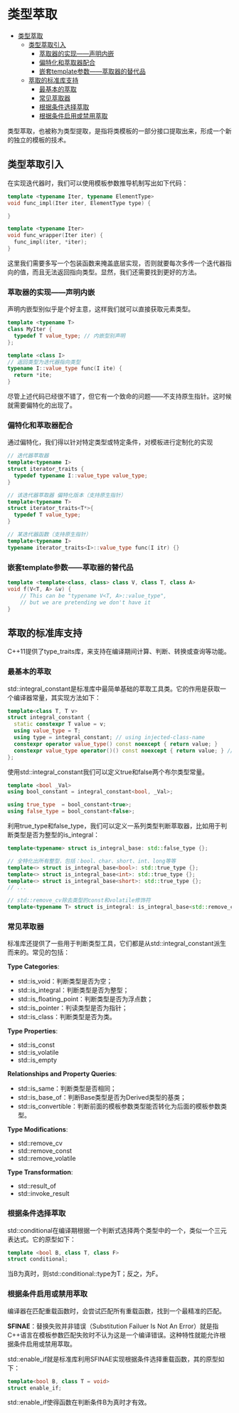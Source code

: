 # 类型萃取

- [类型萃取](#类型萃取)
  - [类型萃取引入](#类型萃取引入)
    - [萃取器的实现——声明内嵌](#萃取器的实现声明内嵌)
    - [偏特化和萃取器配合](#偏特化和萃取器配合)
    - [嵌套template参数——萃取器的替代品](#嵌套template参数萃取器的替代品)
  - [萃取的标准库支持](#萃取的标准库支持)
    - [最基本的萃取](#最基本的萃取)
    - [常见萃取器](#常见萃取器)
    - [根据条件选择萃取](#根据条件选择萃取)
    - [根据条件启用或禁用萃取](#根据条件启用或禁用萃取)

类型萃取，也被称为类型提取，是指将类模板的一部分接口提取出来，形成一个新的独立的模板的技术。

## 类型萃取引入

在实现迭代器时，我们可以使用模板参数推导机制写出如下代码：

``` c++
template <typename Iter, typename ElementType>
void func_impl(Iter iter, ElementType type) {

}

template <typename Iter>
void func_wrapper(Iter iter) {
  func_impl(iter, *iter); 
}
```

这里我们需要多写一个包装函数来掩盖底层实现，否则就要每次多传一个迭代器指向的值，而且无法返回指向类型。显然，我们还需要找到更好的方法。

### 萃取器的实现——声明内嵌

声明内嵌型别似乎是个好主意，这样我们就可以直接获取元素类型。

``` c++
template <typename T>
class MyIter {
  typedef T value_type; // 内嵌型别声明
};

template <class I>
// 返回类型为迭代器指向类型
typename I::value_type func(I ite) {
  return *ite;
}
```

尽管上述代码已经很不错了，但它有一个致命的问题——不支持原生指针。这时候就需要偏特化的出现了。

### 偏特化和萃取器配合

通过偏特化，我们得以针对特定类型或特定条件，对模板进行定制化的实现

``` c++
// 迭代器萃取器
template<typename I>
struct iterator_traits {
  typedef typename I::value_type value_type;
}

// 该迭代器萃取器 偏特化版本（支持原生指针）
template<typename T>
struct iterator_traits<T*>{
  typedef T value_type;
}

// 某迭代器函数（支持原生指针）
template<typename I>
typename iterator_traits<I>::value_type func(I itr) {}
```

### 嵌套template参数——萃取器的替代品

``` c++
template <template<class, class> class V, class T, class A>
void f(V<T, A> &v) {
    // This can be "typename V<T, A>::value_type",
    // but we are pretending we don't have it
}
```

## 萃取的标准库支持

C++11提供了type_traits库，来支持在编译期间计算、判断、转换或查询等功能。

### 最基本的萃取

std::integral_constant是标准库中最简单基础的萃取工具类。它的作用是获取一个编译器常量，其实现方法如下：

```c++
template<class T, T v>
struct integral_constant {
  static constexpr T value = v;
  using value_type = T;
  using type = integral_constant; // using injected-class-name
  constexpr operator value_type() const noexcept { return value; }
  constexpr value_type operator()() const noexcept { return value; } // since c++14
};
```

使用std::integral_constant我们可以定义true和false两个布尔类型常量。

```c++
template <bool _Val>
using bool_constant = integral_constant<bool, _Val>;

using true_type  = bool_constant<true>;
using false_type = bool_constant<false>;
```

利用true_type和false_type，我们可以定义一系列类型判断萃取器，比如用于判断类型是否为整型的is_integral：

```c++
template<typename> struct is_integral_base: std::false_type {};

// 全特化出所有整型，包括：bool、char、short、int、long等等
template<> struct is_integral_base<bool>: std::true_type {};
template<> struct is_integral_base<int>: std::true_type {};
template<> struct is_integral_base<short>: std::true_type {};
// ...

// std::remove_cv除去类型的const和volatile修饰符
template<typename T> struct is_integral: is_integral_base<std::remove_cv_t<T>> {};
```

### 常见萃取器

标准库还提供了一些用于判断类型工具，它们都是从std::integral_constant派生而来的。常见的包括：

**Type Categories**:

- std::is_void：判断类型是否为空；
- std::is_integral：判断类型是否为整型；
- std::is_floating_point：判断类型是否为浮点数；
- std::is_pointer：判读类型是否为指针；
- std::is_class：判断类型是否为类。

**Type Properties**:

- std::is_const
- std::is_volatile
- std::is_empty

**Relationships and Property Queries**:

- std::is_same：判断类型是否相同；
- std::is_base_of：判断Base类型是否为Derived类型的基类；
- std::is_convertible：判断前面的模板参数类型能否转化为后面的模板参数类型。

**Type Modifications**:

- std::remove_cv
- std::remove_const
- std::remove_volatile

**Type Transformation**:

- std::result_of
- std::invoke_result

### 根据条件选择萃取

std::conditional在编译期根据一个判断式选择两个类型中的一个，类似一个三元表达式。它的原型如下：

```c++
template <bool B, class T, class F>
struct conditional;
```

当B为真时，则std::conditional::type为T；反之，为F。

### 根据条件启用或禁用萃取

编译器在匹配重载函数时，会尝试匹配所有重载函数，找到一个最精准的匹配。

**SFINAE**：替换失败并非错误（Substitution Failuer Is Not An Error）就是指C++语言在模板参数匹配失败时不认为这是一个编译错误。这种特性就能允许根据条件启用或禁用萃取。

std::enable_if就是标准库利用SFINAE实现根据条件选择重载函数，其的原型如下：

```c++
template<bool B, class T = void>
struct enable_if;
```

std::enable_if使得函数在判断条件B为真时才有效。
